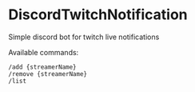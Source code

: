 # DiscordTwitchNotification

Simple discord bot for twitch live notifications

Available commands:

```
/add {streamerName}
/remove {streamerName}
/list
```
